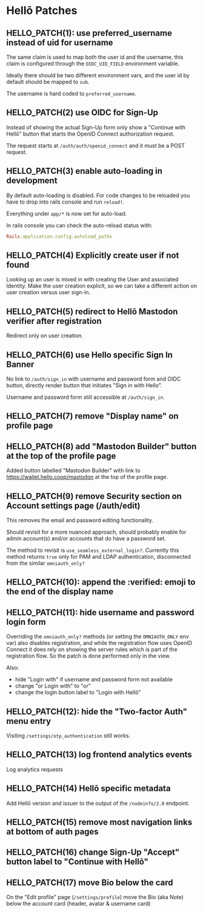 # Hellō Patches

## HELLO_PATCH(1): use preferred_username instead of uid for username

The same claim is used to map both the user id and the username, this claim is configured through the `OIDC_UID_FIELD`
environment variable.

Ideally there should be two different environment vars, and the user id by default should be mapped to `sub`.

The username is hard coded to `preferred_username`.


## HELLO_PATCH(2) use OIDC for Sign-Up

Instead of showing the actual Sign-Up form only show a "Continue with Hellō" button that starts the OpenID Connect
authorization request.

The request starts at `/auth/auth/openid_connect` and it must be a POST request.


## HELLO_PATCH(3) enable auto-loading in development

By default auto-loading is disabled. For code changes to be reloaded you have to drop into rails console and run
`reload!`.

Everything under `app/*` is now set for auto-load.

In rails console you can check the auto-reload status with:
```ruby
Rails.application.config.autoload_paths
```


## HELLO_PATCH(4) Explicitly create user if not found

Looking up an user is mixed in with creating the User and associated Identity. Make the user creation explicit, so we
can take a different action on user creation versus user sign-in.


## HELLO_PATCH(5) redirect to Hellō Mastodon verifier after registration

Redirect only on user creation.


## HELLO_PATCH(6) use Hello specific Sign In Banner

No link to `/auth/sign_in` with username and password form and OIDC button, directly render button that initiates 
"Sign in with Hello".

Username and password form still accessible at `/auth/sign_in`.


## HELLO_PATCH(7) remove "Display name" on profile page


## HELLO_PATCH(8) add "Mastodon Builder" button at the top of the profile page

Added button labelled "Mastodon Builder" with link to https://wallet.hello.coop/mastodon at the top of the profile page.


## HELLO_PATCH(9) remove Security section on Account settings page (/auth/edit)

This removes the email and password editing functionality.

Should revisit for a more nuanced approach, should probably enable for admin account(s) and/or accounts that do have a
password set.

The method to revisit is `use_seamless_external_login?`. Currently this method returns `true` only for PAM and LDAP
authentication, disconnected from the similar `omniauth_only?`


## HELLO_PATCH(10): append the :verified: emoji to the end of the display name


## HELLO_PATCH(11): hide username and password login form

Overriding the `omniauth_only?` methods (or setting the `OMNIAUTH_ONLY` env var) also disables registration, and while
the  registration flow uses OpenID Connect it does rely on showing the server rules which is part of the registration
flow. So the patch is done performed only in the view.

Also:
* hide "Login with" if username and password form not available
* change "or Login with" to "or"
* change the login button label to "Login with Hellō"


## HELLO_PATCH(12): hide the "Two-factor Auth" menu entry

Visiting `/settings/otp_authentication` still works.


## HELLO_PATCH(13) log frontend analytics events

Log analytics requests


## HELLO_PATCH(14) Hellō specific metadata

Add Hellō version and issuer to the output of the `/nodeinfo/2.0` endpoint.


## HELLO_PATCH(15) remove most navigation links at bottom of auth pages


## HELLO_PATCH(16) change Sign-Up "Accept" button label to "Continue with Hellō"


## HELLO_PATCH(17) move Bio below the card

On the "Edit profile" page (`/settings/profile`) move the Bio (aka Note) below the account card (header, avatar & username card)
